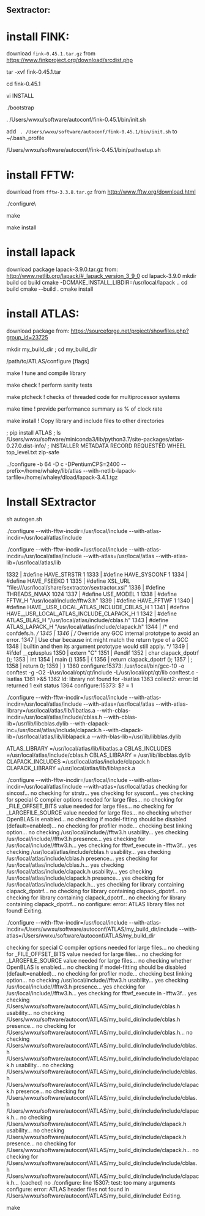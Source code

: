 ## Sextractor: 

# install FINK: 

download `fink-0.45.1.tar.gz` from https://www.finkproject.org/download/srcdist.php

tar -xvf fink-0.45.1.tar 

cd fink-0.45.1

vi INSTALL

./bootstrap 

. /Users/wwxu/software/autoconf/fink-0.45.1/bin/init.sh

add ` . /Users/wwxu/software/autoconf/fink-0.45.1/bin/init.sh` to ~/.bash_profile

/Users/wwxu/software/autoconf/fink-0.45.1/bin/pathsetup.sh

# install FFTW: 
download from `fftw-3.3.8.tar.gz` from http://www.fftw.org/download.html

./configure\\

make

make install

# install lapack 
download package lapack-3.9.0.tar.gz from: http://www.netlib.org/lapack/#_lapack_version_3_9_0
cd lapack-3.9.0 
mkdir build
cd build
cmake -DCMAKE_INSTALL_LIBDIR=/usr/local/lapack  ..
cd build 
cmake --build .
cmake install


# install ATLAS:
download package from:  https://sourceforge.net/project/showfiles.php?group_id=23725

   mkdir my_build_dir ; cd my_build_dir
   
   /path/to/ATLAS/configure [flags]
   
   make              ! tune and compile library
   
   make check        ! perform sanity tests
   
   make ptcheck      ! checks of threaded code for multiprocessor systems
   
   make time         ! provide performance summary as % of clock rate
   
   make install      ! Copy library and include files to other directories

; pip install ATLAS
; ls  /Users/wwxu/software/miniconda3/lib/python3.7/site-packages/atlas-0.27.0.dist-info/
; INSTALLER  METADATA  RECORD  REQUESTED  WHEEL  top_level.txt  zip-safe

../configure -b 64 -D c -DPentiumCPS=2400 --prefix=/home/whaley/lib/atlas --with-netlib-lapack-tarfile=/home/whaley/dload/lapack-3.4.1.tgz



# Install SExtractor 
   sh autogen.sh
   
   ./configure --with-fftw-incdir=/usr/local/include --with-atlas-incdir=/usr/local/atlas/include
   
   ./configure --with-fftw-incdir=/usr/local/include --with-atlas-incdir=/usr/local/atlas/include --with-atlas=/usr/local/atlas --with-atlas-lib=/usr/local/atlas/lib
   
   
   1332 | #define HAVE_STRSTR 1
1333 | #define HAVE_SYSCONF 1
1334 | #define HAVE_FSEEKO 1
1335 | #define XSL_URL "file:///usr/local/share/sextractor/sextractor.xsl"
1336 | #define THREADS_NMAX 1024
1337 | #define USE_MODEL 1
1338 | #define FFTW_H "/usr/local/include/fftw3.h"
1339 | #define HAVE_FFTWF 1
1340 | #define HAVE__USR_LOCAL_ATLAS_INCLUDE_CBLAS_H 1
1341 | #define HAVE__USR_LOCAL_ATLAS_INCLUDE_CLAPACK_H 1
1342 | #define ATLAS_BLAS_H "/usr/local/atlas/include/cblas.h"
1343 | #define ATLAS_LAPACK_H "/usr/local/atlas/include/clapack.h"
1344 | /* end confdefs.h.  */
1345 |
1346 | /* Override any GCC internal prototype to avoid an error.
1347 |    Use char because int might match the return type of a GCC
1348 |    builtin and then its argument prototype would still apply.  */
1349 | #ifdef __cplusplus
1350 | extern "C"
1351 | #endif
1352 | char clapack_dpotrf ();
1353 | int
1354 | main ()
1355 | {
1356 | return clapack_dpotrf ();
1357 |   ;
1358 |   return 0;
1359 | }
1360 configure:15373: /usr/local/bin/gcc-10 -o conftest -g -O2 -I/usr/local/opt/qt/include -L/usr/local/opt/qt/lib conftest.c -lsatlas
1361     >&5
1362 ld: library not found for -lsatlas
1363 collect2: error: ld returned 1 exit status
1364 configure:15373: $? = 1

   
   
   
   
   
   
   
   
   
   
   
   
   
   
   ./configure --with-fftw-incdir=/usr/local/include --with-atlas-incdir=/usr/local/atlas/include --with-atlas=/usr/local/atlas --with-atlas-library=/usr/local/atlas/lib/libatlas.a --with-cblas-incdir=/usr/local/atlas/include/cblas.h --with-cblas-lib=/usr/lib/libcblas.dylib --with-clapack-inc=/usr/local/atlas/include/clapack.h --with-clapack-lib=/usr/local/atlas/lib/liblapack.a  --with-blas-lib=/usr/lib/libblas.dylib 

   
ATLAS_LIBRARY =/usr/local/atlas/lib/libatlas.a
CBLAS_INCLUDES =/usr/local/atlas/include/cblas.h
CBLAS_LIBRARY = /usr/lib/libcblas.dylib
CLAPACK_INCLUDES =/usr/local/atlas/include/clapack.h
CLAPACK_LIBRARY =/usr/local/atlas/lib/liblapack.a
   
   ./configure --with-fftw-incdir=/usr/local/include --with-atlas-incdir=/usr/local/atlas/include --with-atlas=/usr/local/atlas
checking for sincosf... no
checking for strstr... yes
checking for sysconf... yes
checking for special C compiler options needed for large files... no
checking for _FILE_OFFSET_BITS value needed for large files... no
checking for _LARGEFILE_SOURCE value needed for large files... no
checking whether OpenBLAS is enabled... no
checking if model-fitting should be disabled (default=enabled)... no
checking for profiler mode... checking best linking option... no
checking /usr/local/include//fftw3.h usability... yes
checking /usr/local/include//fftw3.h presence... yes
checking for /usr/local/include//fftw3.h... yes
checking for fftwf_execute in -lfftw3f... yes
checking /usr/local/atlas/include/cblas.h usability... yes
checking /usr/local/atlas/include/cblas.h presence... yes
checking for /usr/local/atlas/include/cblas.h... yes
checking /usr/local/atlas/include/clapack.h usability... yes
checking /usr/local/atlas/include/clapack.h presence... yes
checking for /usr/local/atlas/include/clapack.h... yes
checking for library containing clapack_dpotrf... no
checking for library containing clapack_dpotrf... no
checking for library containing clapack_dpotrf... no
checking for library containing clapack_dpotrf... no
configure: error: ATLAS library files not found! Exiting.

./configure --with-fftw-incdir=/usr/local/include --with-atlas-incdir=/Users/wwxu/software/autoconf/ATLAS/my_build_dir/include --with-atlas=/Users/wwxu/software/autoconf/ATLAS/my_build_dir

checking for special C compiler options needed for large files... no
checking for _FILE_OFFSET_BITS value needed for large files... no
checking for _LARGEFILE_SOURCE value needed for large files... no
checking whether OpenBLAS is enabled... no
checking if model-fitting should be disabled (default=enabled)... no
checking for profiler mode... checking best linking option... no
checking /usr/local/include//fftw3.h usability... yes
checking /usr/local/include//fftw3.h presence... yes
checking for /usr/local/include//fftw3.h... yes
checking for fftwf_execute in -lfftw3f... yes
checking /Users/wwxu/software/autoconf/ATLAS/my_build_dir/include/cblas.h usability... no
checking /Users/wwxu/software/autoconf/ATLAS/my_build_dir/include/cblas.h presence... no
checking for /Users/wwxu/software/autoconf/ATLAS/my_build_dir/include/cblas.h... no
checking /Users/wwxu/software/autoconf/ATLAS/my_build_dir/include/include/cblas.h /Users/wwxu/software/autoconf/ATLAS/my_build_dir/include/include/clapack.h usability... no
checking /Users/wwxu/software/autoconf/ATLAS/my_build_dir/include/include/cblas.h /Users/wwxu/software/autoconf/ATLAS/my_build_dir/include/include/clapack.h presence... no
checking for /Users/wwxu/software/autoconf/ATLAS/my_build_dir/include/include/cblas.h /Users/wwxu/software/autoconf/ATLAS/my_build_dir/include/include/clapack.h... no
checking /Users/wwxu/software/autoconf/ATLAS/my_build_dir/include/clapack.h usability... no
checking /Users/wwxu/software/autoconf/ATLAS/my_build_dir/include/clapack.h presence... no
checking for /Users/wwxu/software/autoconf/ATLAS/my_build_dir/include/clapack.h... no
checking for /Users/wwxu/software/autoconf/ATLAS/my_build_dir/include/include/cblas.h /Users/wwxu/software/autoconf/ATLAS/my_build_dir/include/include/clapack.h... (cached) no
./configure: line 15307: test: too many arguments
configure: error: ATLAS header files not found in /Users/wwxu/software/autoconf/ATLAS/my_build_dir/include! Exiting.

   make 
